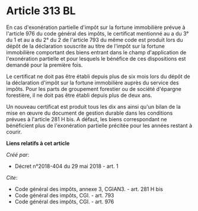 # Article 313 BL

En cas d'exonération partielle d'impôt sur la fortune immobilière prévue à l'article 976 du code général des impôts, le
certificat mentionné au a du 3° du 1 et au a du 2° du 2 de l'article 793 du même code est produit lors du dépôt de la
déclaration souscrite au titre de l'impôt sur la fortune immobilière comportant des biens entrant dans le champ d'application
de l'exonération partielle et pour lesquels le bénéfice de ces dispositions est demandé pour la première fois. 

Le certificat ne doit pas être établi depuis plus de six mois lors du dépôt de la déclaration d'impôt sur la fortune
immobilière auprès du service des impôts. Pour les parts de groupement forestier ou de société d'épargne forestière, il ne
doit pas être établi depuis plus de deux ans. 

Un nouveau certificat est produit tous les dix ans ainsi qu'un bilan de la mise en œuvre du document de gestion durable dans
les conditions prévues à l'article 281 H bis. A défaut, les biens correspondant ne bénéficient plus de l'exonération
partielle précitée pour les années restant à courir.

**Liens relatifs à cet article**

_Créé par_:

  - Décret n°2018-404 du 29 mai 2018 - art. 1

_Cite_:

  - Code général des impôts, annexe 3, CGIAN3. - art. 281 H bis
  - Code général des impôts, CGI. - art. 793
  - Code général des impôts, CGI. - art. 976
